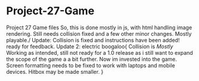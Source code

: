 # Project-27-Game
Project 27 Game files
So, this is done mostly in js, with html handling image rendering. Still needs collision fixed and a few other minor changes. Mostly playable./
Update: Collision is fixed and instructions have been added! ready for feedback.
Update 2: electric boogaloo{
Collision is *Mostly* Working as intended, still not ready for a 1.0 release as i still want to expand the scope of the game a a bit further. 
Now im invested into the game.
Screen formatting needs to be fixed to work with laptops and mobile devices. Hitbox may be made smaller.
}
